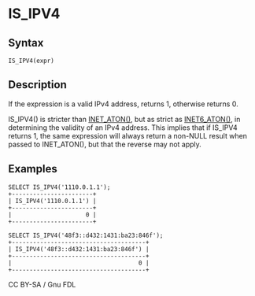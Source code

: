 
# IS_IPV4

## Syntax


```
IS_IPV4(expr)
```

## Description


If the expression is a valid IPv4 address, returns 1, otherwise returns 0.


IS_IPV4() is stricter than [INET_ATON()](inet_aton.md), but as strict as [INET6_ATON()](inet6_aton.md), in determining the validity of an IPv4 address. This implies that if IS_IPV4 returns 1, the same expression will always return a non-NULL result when passed to INET_ATON(), but that the reverse may not apply.


## Examples


```
SELECT IS_IPV4('1110.0.1.1');
+-----------------------+
| IS_IPV4('1110.0.1.1') |
+-----------------------+
|                     0 |
+-----------------------+

SELECT IS_IPV4('48f3::d432:1431:ba23:846f');
+--------------------------------------+
| IS_IPV4('48f3::d432:1431:ba23:846f') |
+--------------------------------------+
|                                    0 |
+--------------------------------------+
```


CC BY-SA / Gnu FDL

